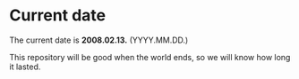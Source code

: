 # Current date

The current date is **2008.02.13.** (YYYY.MM.DD.)

This repository will be good when the world ends, so we will know how long it lasted.